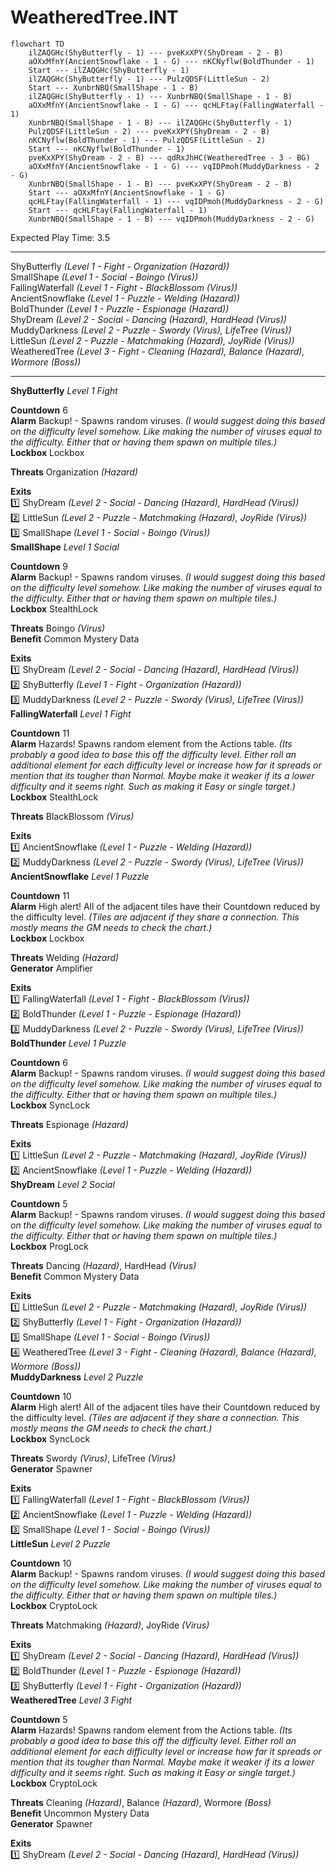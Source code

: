 # WeatheredTree.INT  
  
```mermaid  
flowchart TD  
	ilZAQGHc(ShyButterfly - 1) --- pveKxXPY(ShyDream - 2 - B)  
	aOXxMfnY(AncientSnowflake - 1 - G) --- nKCNyflw(BoldThunder - 1)  
	Start --- ilZAQGHc(ShyButterfly - 1)  
	ilZAQGHc(ShyButterfly - 1) --- PulzQDSF(LittleSun - 2)  
	Start --- XunbrNBQ(SmallShape - 1 - B)  
	ilZAQGHc(ShyButterfly - 1) --- XunbrNBQ(SmallShape - 1 - B)  
	aOXxMfnY(AncientSnowflake - 1 - G) --- qcHLFtay(FallingWaterfall - 1)  
	XunbrNBQ(SmallShape - 1 - B) --- ilZAQGHc(ShyButterfly - 1)  
	PulzQDSF(LittleSun - 2) --- pveKxXPY(ShyDream - 2 - B)  
	nKCNyflw(BoldThunder - 1) --- PulzQDSF(LittleSun - 2)  
	Start --- nKCNyflw(BoldThunder - 1)  
	pveKxXPY(ShyDream - 2 - B) --- qdRxJhHC(WeatheredTree - 3 - BG)  
	aOXxMfnY(AncientSnowflake - 1 - G) --- vqIDPmoh(MuddyDarkness - 2 - G)  
	XunbrNBQ(SmallShape - 1 - B) --- pveKxXPY(ShyDream - 2 - B)  
	Start --- aOXxMfnY(AncientSnowflake - 1 - G)  
	qcHLFtay(FallingWaterfall - 1) --- vqIDPmoh(MuddyDarkness - 2 - G)  
	Start --- qcHLFtay(FallingWaterfall - 1)  
	XunbrNBQ(SmallShape - 1 - B) --- vqIDPmoh(MuddyDarkness - 2 - G)  
```  
  
Expected Play Time: 3.5  
  
---  
  
ShyButterfly *(Level 1 - Fight - Organization *(Hazard)*)*  
SmallShape *(Level 1 - Social - Boingo *(Virus)*)*  
FallingWaterfall *(Level 1 - Fight - BlackBlossom *(Virus)*)*  
AncientSnowflake *(Level 1 - Puzzle - Welding *(Hazard)*)*  
BoldThunder *(Level 1 - Puzzle - Espionage *(Hazard)*)*  
ShyDream *(Level 2 - Social - Dancing *(Hazard)*, HardHead *(Virus)*)*  
MuddyDarkness *(Level 2 - Puzzle - Swordy *(Virus)*, LifeTree *(Virus)*)*  
LittleSun *(Level 2 - Puzzle - Matchmaking *(Hazard)*, JoyRide *(Virus)*)*  
WeatheredTree *(Level 3 - Fight - Cleaning *(Hazard)*, Balance *(Hazard)*, Wormore *(Boss)*)*  
  
---  
  
**ShyButterfly** *Level 1 Fight*  
  
**Countdown** 6  
**Alarm** Backup! - Spawns random viruses. *(I would suggest doing this based on the difficulty level somehow. Like making the number of viruses equal to the difficulty. Either that or having them spawn on multiple tiles.)*  
**Lockbox** Lockbox  
  
**Threats** Organization *(Hazard)*  
  
**Exits**  
:one: ShyDream *(Level 2 - Social - Dancing *(Hazard)*, HardHead *(Virus)*)*  
:two: LittleSun *(Level 2 - Puzzle - Matchmaking *(Hazard)*, JoyRide *(Virus)*)*  
:three: SmallShape *(Level 1 - Social - Boingo *(Virus)*)*  
**SmallShape** *Level 1 Social*  
  
**Countdown** 9  
**Alarm** Backup! - Spawns random viruses. *(I would suggest doing this based on the difficulty level somehow. Like making the number of viruses equal to the difficulty. Either that or having them spawn on multiple tiles.)*  
**Lockbox** StealthLock  
  
**Threats** Boingo *(Virus)*  
**Benefit** Common Mystery Data  
  
**Exits**  
:one: ShyDream *(Level 2 - Social - Dancing *(Hazard)*, HardHead *(Virus)*)*  
:two: ShyButterfly *(Level 1 - Fight - Organization *(Hazard)*)*  
:three: MuddyDarkness *(Level 2 - Puzzle - Swordy *(Virus)*, LifeTree *(Virus)*)*  
**FallingWaterfall** *Level 1 Fight*  
  
**Countdown** 11  
**Alarm** Hazards! Spawns random element from the Actions table. *(Its probably a good idea to base this off the difficulty level. Either roll an additional element for each difficulty level or increase how far it spreads or mention that its tougher than Normal. Maybe make it weaker if its a lower difficulty and it seems right. Such as making it Easy or single target.)*  
**Lockbox** StealthLock  
  
**Threats** BlackBlossom *(Virus)*  
  
**Exits**  
:one: AncientSnowflake *(Level 1 - Puzzle - Welding *(Hazard)*)*  
:two: MuddyDarkness *(Level 2 - Puzzle - Swordy *(Virus)*, LifeTree *(Virus)*)*  
**AncientSnowflake** *Level 1 Puzzle*  
  
**Countdown** 11  
**Alarm** High alert! All of the adjacent tiles have their Countdown reduced by the difficulty level. *(Tiles are adjacent if they share a connection. This mostly means the GM needs to check the chart.)*  
**Lockbox** Lockbox  
  
**Threats** Welding *(Hazard)*  
**Generator** Amplifier  
  
**Exits**  
:one: FallingWaterfall *(Level 1 - Fight - BlackBlossom *(Virus)*)*  
:two: BoldThunder *(Level 1 - Puzzle - Espionage *(Hazard)*)*  
:three: MuddyDarkness *(Level 2 - Puzzle - Swordy *(Virus)*, LifeTree *(Virus)*)*  
**BoldThunder** *Level 1 Puzzle*  
  
**Countdown** 6  
**Alarm** Backup! - Spawns random viruses. *(I would suggest doing this based on the difficulty level somehow. Like making the number of viruses equal to the difficulty. Either that or having them spawn on multiple tiles.)*  
**Lockbox** SyncLock  
  
**Threats** Espionage *(Hazard)*  
  
**Exits**  
:one: LittleSun *(Level 2 - Puzzle - Matchmaking *(Hazard)*, JoyRide *(Virus)*)*  
:two: AncientSnowflake *(Level 1 - Puzzle - Welding *(Hazard)*)*  
**ShyDream** *Level 2 Social*  
  
**Countdown** 5  
**Alarm** Backup! - Spawns random viruses. *(I would suggest doing this based on the difficulty level somehow. Like making the number of viruses equal to the difficulty. Either that or having them spawn on multiple tiles.)*  
**Lockbox** ProgLock  
  
**Threats** Dancing *(Hazard)*, HardHead *(Virus)*  
**Benefit** Common Mystery Data  
  
**Exits**  
:one: LittleSun *(Level 2 - Puzzle - Matchmaking *(Hazard)*, JoyRide *(Virus)*)*  
:two: ShyButterfly *(Level 1 - Fight - Organization *(Hazard)*)*  
:three: SmallShape *(Level 1 - Social - Boingo *(Virus)*)*  
:four: WeatheredTree *(Level 3 - Fight - Cleaning *(Hazard)*, Balance *(Hazard)*, Wormore *(Boss)*)*  
**MuddyDarkness** *Level 2 Puzzle*  
  
**Countdown** 10  
**Alarm** High alert! All of the adjacent tiles have their Countdown reduced by the difficulty level. *(Tiles are adjacent if they share a connection. This mostly means the GM needs to check the chart.)*  
**Lockbox** SyncLock  
  
**Threats** Swordy *(Virus)*, LifeTree *(Virus)*  
**Generator** Spawner  
  
**Exits**  
:one: FallingWaterfall *(Level 1 - Fight - BlackBlossom *(Virus)*)*  
:two: AncientSnowflake *(Level 1 - Puzzle - Welding *(Hazard)*)*  
:three: SmallShape *(Level 1 - Social - Boingo *(Virus)*)*  
**LittleSun** *Level 2 Puzzle*  
  
**Countdown** 10  
**Alarm** Backup! - Spawns random viruses. *(I would suggest doing this based on the difficulty level somehow. Like making the number of viruses equal to the difficulty. Either that or having them spawn on multiple tiles.)*  
**Lockbox** CryptoLock  
  
**Threats** Matchmaking *(Hazard)*, JoyRide *(Virus)*  
  
**Exits**  
:one: ShyDream *(Level 2 - Social - Dancing *(Hazard)*, HardHead *(Virus)*)*  
:two: BoldThunder *(Level 1 - Puzzle - Espionage *(Hazard)*)*  
:three: ShyButterfly *(Level 1 - Fight - Organization *(Hazard)*)*  
**WeatheredTree** *Level 3 Fight*  
  
**Countdown** 5  
**Alarm** Hazards! Spawns random element from the Actions table. *(Its probably a good idea to base this off the difficulty level. Either roll an additional element for each difficulty level or increase how far it spreads or mention that its tougher than Normal. Maybe make it weaker if its a lower difficulty and it seems right. Such as making it Easy or single target.)*  
**Lockbox** CryptoLock  
  
**Threats** Cleaning *(Hazard)*, Balance *(Hazard)*, Wormore *(Boss)*  
**Benefit** Uncommon Mystery Data  
**Generator** Spawner  
  
**Exits**  
:one: ShyDream *(Level 2 - Social - Dancing *(Hazard)*, HardHead *(Virus)*)*
